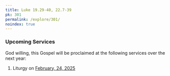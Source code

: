 ```yaml
---
title: Luke 19.29-40, 22.7-39
pk: 301
permalink: /explore/301/
noindex: true
---
```


### Upcoming Services

God willing, this Gospel will be proclaimed at the following services over the next year:


1. Liturgy on [February, 24, 2025](https://orthocal.info/readings/gregorian/2025/02/24/)
